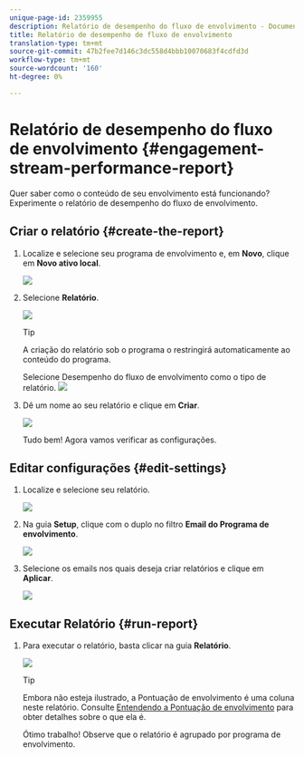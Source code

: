 ```yaml
---
unique-page-id: 2359955
description: Relatório de desempenho do fluxo de envolvimento - Documentos do marketing - Documentação do produto
title: Relatório de desempenho de fluxo de envolvimento
translation-type: tm+mt
source-git-commit: 47b2fee7d146c3dc558d4bbb10070683f4cdfd3d
workflow-type: tm+mt
source-wordcount: '160'
ht-degree: 0%

---
```



# Relatório de desempenho do fluxo de envolvimento {#engagement-stream-performance-report}

Quer saber como o conteúdo de seu envolvimento está funcionando? Experimente o relatório de desempenho do fluxo de envolvimento.

## Criar o relatório {#create-the-report}

1. Localize e selecione seu programa de envolvimento e, em **Novo**, clique em **Novo ativo local**.

   ![](assets/localassetnutring.jpg)

1. Selecione **Relatório**.

   ![](assets/image2014-9-15-18-3a23-3a59.png)

   >[!TIP]
   >
   >A criação do relatório sob o programa o restringirá automaticamente ao conteúdo do programa.

   Selecione Desempenho do fluxo de envolvimento como o tipo de relatório.
   ![](assets/engagementreportchoose.png)

1. Dê um nome ao seu relatório e clique em **Criar**.

   ![](assets/image2014-9-15-18-3a24-3a23.png)

   Tudo bem! Agora vamos verificar as configurações.

## Editar configurações {#edit-settings}

1. Localize e selecione seu relatório.

   ![](assets/engagementperformancereport.jpg)

1. Na guia **Setup**, clique com o duplo no filtro **Email do Programa de envolvimento**.

   ![](assets/image2014-9-15-18-3a25-3a4.png)

1. Selecione os emails nos quais deseja criar relatórios e clique em **Aplicar**.

   ![](assets/engagementfilter.jpg)

## Executar Relatório {#run-report}

1. Para executar o relatório, basta clicar na guia **Relatório**.

   ![](assets/image2014-9-15-18-3a25-3a15.png)

   >[!TIP]
   >
   >
   >Embora não esteja ilustrado, a Pontuação de envolvimento é uma coluna neste relatório. Consulte [Entendendo a Pontuação de envolvimento](understanding-the-engagement-score.md) para obter detalhes sobre o que ela é.

   Ótimo trabalho! Observe que o relatório é agrupado por programa de envolvimento.

